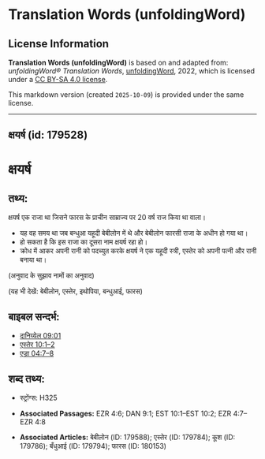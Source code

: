 # Translation Words (unfoldingWord)

## License Information

**Translation Words (unfoldingWord)** is based on and adapted from: _unfoldingWord® Translation Words_, [unfoldingWord](https://unfoldingword.org/utw), 2022, which is licensed under a [CC BY-SA 4.0 license](https://creativecommons.org/licenses/by-sa/4.0/legalcode.en).

This markdown version (created `2025-10-09`) is provided under the same license.



--------------------------------

## क्षयर्ष (id: 179528)

क्षयर्ष
=======

तथ्य:
-----

क्षयर्ष एक राजा था जिसने फारस के प्राचीन साम्राज्य पर 20 वर्ष राज किया था वाला।

* यह वह समय था जब बन्धुआ यहूदी बेबीलोन में थे और बेबीलोन फारसी राजा के अधीन हो गया था।
* हो सकता है कि इस राजा का दूसरा नाम क्षयर्ष रहा हो।
* क्रोध में आकर अपनी रानी को पदच्युत करके क्षयर्ष ने एक यहूदी स्त्री, एस्तेर को अपनी पत्नी और रानी बनाया था।

(अनुवाद के सुझाव नामों का अनुवाद)

(यह भी देखें: बेबीलोन, एस्तेर, इथोपिया, बन्धुआई, फारस)

बाइबल सन्दर्भ:
--------------

* [दानिय्येल 09:01](https://ref.ly/Dan9:1)
* [एस्तेर 10:1–2](https://ref.ly/Esth10:1-Esth10:2)
* [एज्रा 04:7–8](https://ref.ly/Ezra4:7-Ezra4:8)

शब्द तथ्य:
----------

* स्ट्रोंग्स: H325

* **Associated Passages:** EZR 4:6; DAN 9:1; EST 10:1–EST 10:2; EZR 4:7–EZR 4:8
* **Associated Articles:** बेबीलोन (ID: 179588); एस्तेर (ID: 179784); कूश (ID: 179786); बँधुआई (ID: 179794); फारस (ID: 180153)

